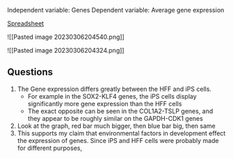 Independent variable: Genes
Dependent variable: Average gene expression

[Spreadsheet](https://docs.google.com/spreadsheets/d/1NzGpH4VTGRqy4Xk_hrod3KSraQJwev5nZQd88WOo8uI/edit#gid=0)

![[Pasted image 20230306204540.png]]

![[Pasted image 20230306204324.png]]

## Questions
1. The Gene expression differs greatly between the HFF and iPS cells.
	- For example in the SOX2-KLF4 genes, the iPS cells display significantly more gene expression than the HFF cells
	- The exact opposite can be seen in the COL1A2-TSLP genes, and they appear to be roughly similar on the GAPDH-CDK1 genes
2. Look at the graph, red bar much bigger, then blue bar big, then same
3. This supports my claim that environmental factors in development effect the expression of genes. Since iPS and HFF cells were probably made for different purposes, 